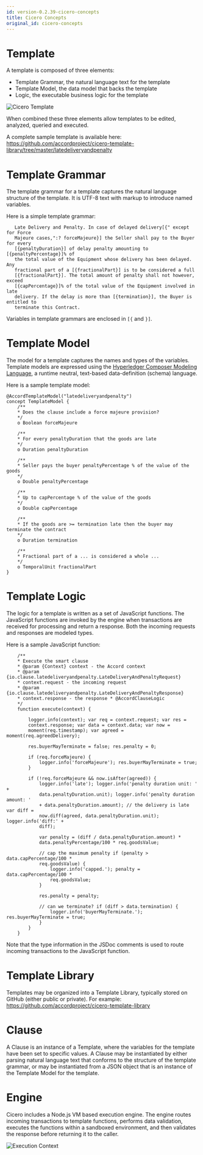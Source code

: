 ```yaml
---
id: version-0.2.39-cicero-concepts
title: Cicero Concepts
original_id: cicero-concepts
---
```


# Template 

A template is composed of three elements: 

- Template Grammar, the natural language text for the template 
- Template Model, the data model that backs the template 
- Logic, the executable business logic for the template

![Cicero Template](assets/template.png)

When combined these three elements allow templates to be edited, analyzed, queried and executed.

A complete sample template is available here:
https://github.com/accordproject/cicero-template-library/tree/master/latedeliveryandpenalty

# Template Grammar 

The template grammar for a template captures the natural language structure of the template. It is
UTF-8 text with markup to introduce named variables.

Here is a simple template grammar:

```
   Late Delivery and Penalty. In case of delayed delivery[{" except for Force
   Majeure cases,":? forceMajeure}] the Seller shall pay to the Buyer for every
   [{penaltyDuration}] of delay penalty amounting to [{penaltyPercentage}]% of
   the total value of the Equipment whose delivery has been delayed. Any
   fractional part of a [{fractionalPart}] is to be considered a full
   [{fractionalPart}]. The total amount of penalty shall not however, exceed
   [{capPercentage}]% of the total value of the Equipment involved in late
   delivery. If the delay is more than [{termination}], the Buyer is entitled to
   terminate this Contract.
```

Variables in template grammars are enclosed in ``[{`` and ``}]``.

# Template Model

The model for a template captures the names and types of the variables. 
Template models are expressed using the [Hyperledger Composer Modeling Language](https://hyperledger.github.io/composer/latest/reference/cto_language.html), a runtime neutral, 
text-based data-definition (schema) language.

Here is a sample template model:

    @AccordTemplateModel("latedeliveryandpenalty")
    concept TemplateModel {
        /**
        * Does the clause include a force majeure provision?
        */
        o Boolean forceMajeure

        /**
        * For every penaltyDuration that the goods are late
        */
        o Duration penaltyDuration

        /**
        * Seller pays the buyer penaltyPercentage % of the value of the goods
        */
        o Double penaltyPercentage

        /**
        * Up to capPercentage % of the value of the goods
        */
        o Double capPercentage

        /**
        * If the goods are >= termination late then the buyer may terminate the contract
        */
        o Duration termination

        /**
        * Fractional part of a ... is considered a whole ...
        */
        o TemporalUnit fractionalPart
    }

# Template Logic 

The logic for a template is written as a set of JavaScript functions. The JavaScript functions are
invoked by the engine when transactions are received for processing and return a response. Both the 
incoming requests and responses are modeled types.

Here is a sample JavaScript function:

```
    /** 
    * Execute the smart clause 
    * @param {Context} context - the Accord context 
    * @param {io.clause.latedeliveryandpenalty.LateDeliveryAndPenaltyRequest}
    * context.request - the incoming request 
    * @param {io.clause.latedeliveryandpenalty.LateDeliveryAndPenaltyResponse}
    * context.response - the response * @AccordClauseLogic 
    */
    function execute(context) {

        logger.info(context); var req = context.request; var res =
        context.response; var data = context.data; var now =
        moment(req.timestamp); var agreed = moment(req.agreedDelivery);

        res.buyerMayTerminate = false; res.penalty = 0;

        if (req.forceMajeure) {
            logger.info('forceMajeure'); res.buyerMayTerminate = true;
        }

        if (!req.forceMajeure && now.isAfter(agreed)) {
            logger.info('late'); logger.info('penalty duration unit: ' +
            data.penaltyDuration.unit); logger.info('penalty duration amount: '
            + data.penaltyDuration.amount); // the delivery is late var diff =
            now.diff(agreed, data.penaltyDuration.unit); logger.info('diff:' +
            diff);

            var penalty = (diff / data.penaltyDuration.amount) *
            data.penaltyPercentage/100 * req.goodsValue;

            // cap the maximum penalty if (penalty > data.capPercentage/100 *
            req.goodsValue) {
                logger.info('capped.'); penalty = data.capPercentage/100 *
                req.goodsValue;
            }

            res.penalty = penalty;

            // can we terminate? if (diff > data.termination) {
                logger.info('buyerMayTerminate.'); res.buyerMayTerminate = true;
            }
        }
    }
```

Note that the type information in the JSDoc comments is used to route incoming transactions to the
JavaScript function.

# Template Library 

Templates may be organized into a Template Library, typically stored on GitHub (either public or private).
For example:
https://github.com/accordproject/cicero-template-library

# Clause 

A Clause is an instance of a Template, where the variables for the template have been set to specific values.
A Clause may be instantiated by either parsing natural language text that conforms to the structure of the 
template grammar, or may be instantiated from a JSON object that is an instance of the Template Model for the
template.

# Engine 

Cicero includes a Node.js VM based execution engine. The engine routes incoming transactions to template functions,
performs data validation, executes the functions within a sandboxed environment, and then validates the response
before returning it to the caller.

![Execution Context](assets/execution_context.png)